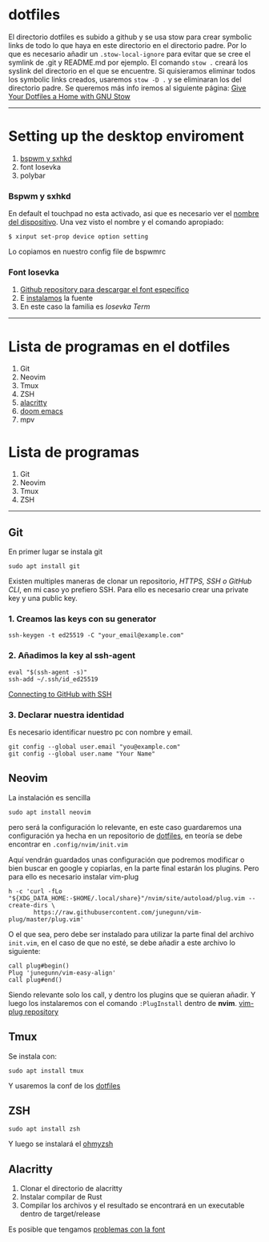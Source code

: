# dotfiles
El directorio dotfiles es subido a github y se usa stow para crear symbolic links de todo lo que haya en este directorio en el directorio padre. Por lo que es necesario añadir un `.stow-local-ignore` para evitar que se cree el symlink de .git y README.md por ejemplo.
El comando `stow .` creará los syslink del directorio en el que se encuentre. Si quisieramos eliminar todos los symbolic links creados, usaremos `stow -D .` y se eliminaran los del directorio padre. Se queremos más info iremos al siguiente página: 
[Give Your Dotfiles a Home with GNU Stow](https://www.youtube.com/watch?v=CxAT1u8G7is)

---
# Setting up the desktop enviroment
1. [bspwm y sxhkd](https://www.maketecheasier.com/install-configure-bspwm/)
2. font Iosevka
3. polybar

### Bspwm y sxhkd
En default el touchpad no esta activado, asi que es necesario ver el [nombre del dispositivo](https://wiki.archlinux.org/title/Libinput#Via_xinput). Una vez visto el nombre y el comando apropiado:
```
$ xinput set-prop device option setting
```
Lo copiamos en nuestro config file de bspwmrc

### Font Iosevka
1. [Github repository para descargar el font específico](https://github.com/be5invis/Iosevka)
2. E [instalamos](https://www.internalpointers.com/post/install-new-fonts-linux-command-line) la fuente 
3. En este caso la familia es _Iosevka Term_ 

---
# Lista de programas en el dotfiles
1. Git                                                                                                                       
2. Neovim
3. Tmux
4. ZSH
5. [alacritty](https://github.com/alacritty/alacritty/blob/master/INSTALL.md#install-the-rust-compiler-with-rustup)
6. [doom emacs](https://github.com/doomemacs/doomemacs#install)
7. mpv


# Lista de programas
1. Git
2. Neovim
3. Tmux
4. ZSH
---
## Git
En primer lugar se instala git
```
sudo apt install git
```
Existen multiples maneras de clonar un repositorio, *HTTPS, SSH o GitHub CLI*, en mi caso yo prefiero SSH. Para ello es necesario crear una private key y una public key.
### 1. Creamos las keys con su generator
```
ssh-keygen -t ed25519 -C "your_email@example.com"
```
### 2. Añadimos la key al ssh-agent
```
eval "$(ssh-agent -s)"
ssh-add ~/.ssh/id_ed25519
```
[Connecting to GitHub with SSH](https://docs.github.com/en/authentication/connecting-to-github-with-ssh)
### 3. Declarar nuestra identidad
Es necesario identificar nuestro pc con nombre y email.
```
git config --global user.email "you@example.com"
git config --global user.name "Your Name"
```
## Neovim
La instalación es sencilla
```
sudo apt install neovim
```
pero será la configuración lo relevante, en este caso guardaremos una configuración ya hecha en un repositorio de [dotfiles](https://github.com/hernanvqt/dotfiles), en teoría se debe encontrar en `.config/nvim/init.vim`

Aquí vendrán guardados unas configuración que podremos modificar o bien buscar en google y copiarlas, en la parte final estarán los plugins.
Pero para ello es necesario instalar vim-plug
```
h -c 'curl -fLo "${XDG_DATA_HOME:-$HOME/.local/share}"/nvim/site/autoload/plug.vim --create-dirs \
       https://raw.githubusercontent.com/junegunn/vim-plug/master/plug.vim'
```
O el que sea, pero debe ser instalado para utilizar la parte final del archivo `init.vim`, en el caso de que no esté, se debe añadir a este archivo lo siguiente:

```
call plug#begin()
Plug 'junegunn/vim-easy-align'
call plug#end()
```

Siendo relevante solo los call, y dentro los plugins que se quieran añadir. Y luego los instalaremos con el comando `:PlugInstall` dentro de **nvim**. [vim-plug repository](https://github.com/junegunn/vim-plug)
## Tmux
Se instala con: 
```
sudo apt install tmux
```
Y usaremos la conf de los [dotfiles](https://github.com/hernanvqt/dotfiles)

## ZSH
```
sudo apt install zsh
```
Y luego se instalará el [ohmyzsh](https://ohmyz.sh/#install)

## Alacritty
1. Clonar el directorio de alacritty
2. Instalar compilar de Rust
3. Compilar los archivos y el resultado se encontrará en un executable dentro de target/release

Es posible que tengamos [problemas con la font](https://www.behova.net/fonts-in-alacritty/)


